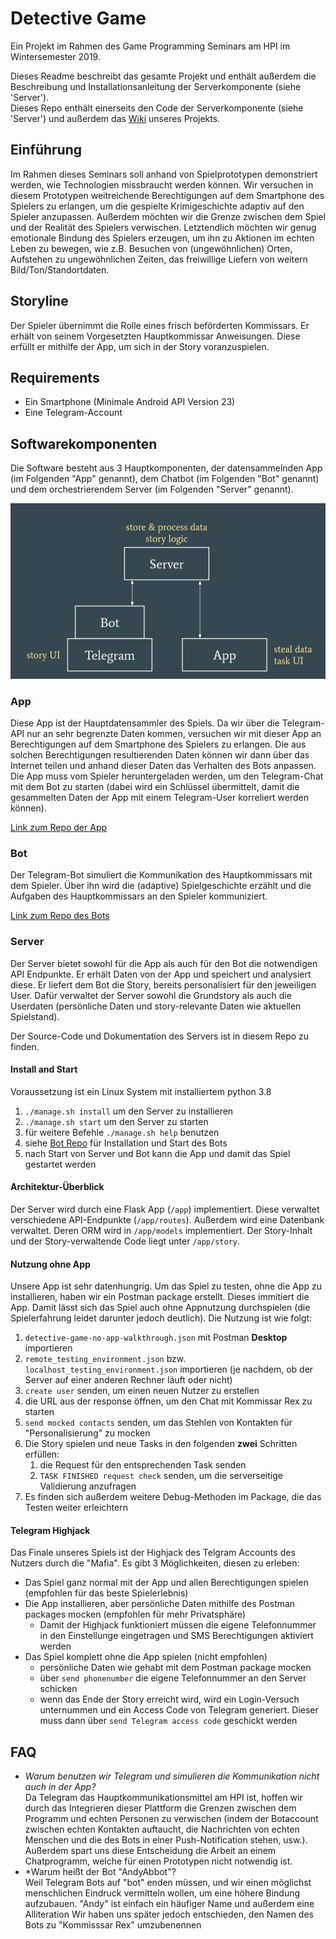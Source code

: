 # Detective Game
Ein Projekt im Rahmen des Game Programming Seminars am HPI im Wintersemester 2019.

Dieses Readme beschreibt das gesamte Projekt und enthält außerdem die Beschreibung und Installationsanleitung der Serverkomponente (siehe 'Server').  
Dieses Repo enthält einerseits den Code der Serverkomponente (siehe 'Server') und außerdem das [Wiki](https://github.com/EatingBacon/gameprog-detective-server/wiki) unseres Projekts.

## Einführung
Im Rahmen dieses Seminars soll anhand von Spielprototypen demonstriert werden, wie Technologien missbraucht werden können. Wir versuchen in diesem Prototypen weitreichende Berechtigungen auf dem Smartphone des Spielers zu erlangen, um die gespielte Krimigeschichte adaptiv auf den Spieler anzupassen. Außerdem möchten wir die Grenze zwischen dem Spiel und der Realität des Spielers verwischen. Letztendlich möchten wir genug emotionale Bindung des Spielers erzeugen, um ihn zu Aktionen im echten Leben zu bewegen, wie z.B. Besuchen von (ungewöhnlichen) Orten, Aufstehen zu ungewöhnlichen Zeiten, das freiwillige Liefern von weitern Bild/Ton/Standortdaten.

## Storyline
Der Spieler übernimmt die Rolle eines frisch beförderten Kommissars. Er erhält von seinem Vorgesetzten Hauptkommissar Anweisungen. Diese erfüllt er mithilfe der App, um sich in der Story voranzuspielen.

## Requirements
- Ein Smartphone (Minimale Android API Version 23)
- Eine Telegram-Account

## Softwarekomponenten
Die Software besteht aus 3 Hauptkomponenten, der datensammelnden App (im Folgenden "App" genannt), dem Chatbot (im Folgenden "Bot" genannt) und dem orchestrierendem Server (im Folgenden "Server" genannt).

![Game Architecture](/docs/gameprog_architecture.png)

### App
Diese App ist der Hauptdatensammler des Spiels. Da wir über die Telegram-API nur an sehr begrenzte Daten kommen, versuchen wir mit dieser App an Berechtigungen auf dem Smartphone des Spielers zu erlangen. Die aus solchen Berechtigungen resultierenden Daten können wir dann über das Internet teilen und anhand dieser Daten das Verhalten des Bots anpassen.  
Die App muss vom Spieler heruntergeladen werden, um den Telegram-Chat mit dem Bot zu starten (dabei wird ein Schlüssel übermittelt, damit die gesammelten Daten der App mit einem Telegram-User korreliert werden können). 

[Link zum Repo der App](https://github.com/ADimeo/gameprog-detective-app)

### Bot
Der Telegram-Bot simuliert die Kommunikation des Hauptkommissars mit dem Spieler. Über ihn wird die (adaptive) Spielgeschichte erzählt und die Aufgaben des Hauptkommissars an den Spieler kommuniziert.

[Link zum Repo des Bots](https://github.com/EatingBacon/gameprog-detective-bot)

### Server
Der Server bietet sowohl für die App als auch für den Bot die notwendigen API Endpunkte. Er erhält Daten von der App und speichert und analysiert diese. Er liefert dem Bot die Story, bereits personalisiert für den jeweiligen User. Dafür verwaltet der Server sowohl die Grundstory als auch die Userdaten (persönliche Daten und story-relevante Daten wie aktuellen Spielstand).

Der Source-Code und Dokumentation des Servers ist in diesem Repo zu finden.

#### Install and Start
Voraussetzung ist ein Linux System mit installiertem python 3.8
1. `./manage.sh install` um den Server zu installieren
1. `./manage.sh start` um den Server zu starten
1. für weitere Befehle `./manage.sh help` benutzen
1. siehe [Bot Repo](https://github.com/EatingBacon/gameprog-detective-bot) für Installation und Start des Bots
1. nach Start von Server und Bot kann die App und damit das Spiel gestartet werden

#### Architektur-Überblick
Der Server wird durch eine Flask App (`/app`) implementiert. Diese verwaltet verschiedene API-Endpunkte (`/app/routes`). Außerdem wird eine Datenbank verwaltet. Deren ORM wird in `/app/models` implementiert. Der Story-Inhalt und der Story-verwaltende Code liegt unter `/app/story`.  

#### Nutzung ohne App
Unsere App ist sehr datenhungrig. Um das Spiel zu testen, ohne die App zu installieren, haben wir ein Postman package erstellt. Dieses immitiert die App. Damit lässt sich das Spiel auch ohne Appnutzung durchspielen (die Spielerfahrung leidet darunter jedoch deutlich). Die Nutzung ist wie folgt:
1. `detective-game-no-app-walkthrough.json` mit Postman **Desktop** importieren
1. `remote_testing_environment.json` bzw. `localhost_testing_environment.json` importieren
   (je nachdem, ob der Server auf einer anderen Rechner läuft oder nicht)
1. `create user` senden, um einen neuen Nutzer zu erstellen
1. die URL aus der response öffnen, um den Chat mit Kommissar Rex zu starten
1. `send mocked contacts` senden, um das Stehlen von Kontakten für "Personalisierung" zu mocken
1. Die Story spielen und neue Tasks in den folgenden **zwei**  Schritten erfüllen:
   1. die Request für den entsprechenden Task senden
   2. `TASK FINISHED request check` senden, um die serverseitige Validierung anzufragen
1. Es finden sich außerdem weitere Debug-Methoden im Package, die das Testen weiter erleichtern

#### Telegram Highjack
Das Finale unseres Spiels ist der Highjack des Telgram Accounts des Nutzers durch die "Mafia".
Es gibt 3 Möglichkeiten, diesen zu erleben:
- Das Spiel ganz normal mit der App und allen Berechtigungen spielen (empfohlen für das beste Spielerlebnis)
- Die App installieren, aber persönliche Daten mithilfe des Postman packages mocken (empfohlen für mehr Privatsphäre)
  - Damit der Highjack funktioniert müssen die eigene Telefonnummer in den Einstellunge eingetragen und SMS Berechtigungen aktiviert werden
- Das Spiel komplett ohne die App spielen (nicht empfohlen)
  - persönliche Daten wie gehabt mit dem Postman package mocken
  - über `send phonenumber` die eigene Telefonnummer an den Server schicken
  - wenn das Ende der Story erreicht wird, wird ein Login-Versuch unternummen und ein Access Code von Telegram generiert.
    Dieser muss dann über `send Telegram access code` geschickt werden

## FAQ
- *Warum benutzen wir Telegram und simulieren die Kommunikation nicht auch in der App?*  
Da Telegram das Hauptkommunikationsmittel am HPI ist, hoffen wir durch das Integrieren dieser Plattform die Grenzen zwischen dem Programm und echten Personen zu verwischen (indem der Botaccount zwischen echten Kontakten auftaucht, die Nachrichten von echten Menschen und die des Bots in einer Push-Notification stehen, usw.). Außerdem spart uns diese Entscheidung die Arbeit an einem Chatprogramm, welche für einen Prototypen nicht notwendig ist.
- *Warum heißt der Bot "AndyAbbot"?  
Weil Telegram Bots auf "bot" enden müssen, und wir einen möglichst menschlichen Eindruck vermitteln wollen, um eine höhere Bindung aufzubauen. "Andy" ist einfach ein häufiger Name und außerdem eine Alliteration
Wir haben uns später jedoch entschieden, den Namen des Bots zu "Kommisssar Rex" umzubenennen
